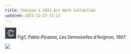 ```yaml
---
title: Chenyue's 2021 Art Work Collection
updated: 2021-12-22 12:13
---
```


![Painting](https://github.com/ChenyueCai/blog/blob/master/assets/favicon.png)
*Fig1, Pablo Picasso, Les Demoiselles d'Avignon, 1907*

<img src="https://github.com/ChenyueCai/blog/assets/self-portrait.jpeg">


